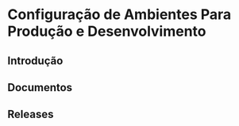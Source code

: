 # Configuração de Ambientes Para Produção e Desenvolvimento

## Introdução
## Documentos
## Releases
